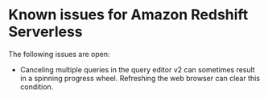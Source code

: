 # Known issues for Amazon Redshift Serverless<a name="serverless-known-issues"></a>

The following issues are open: 
+ Canceling multiple queries in the query editor v2 can sometimes result in a spinning progress wheel\. Refreshing the web browser can clear this condition\.